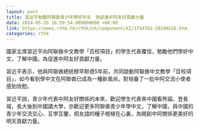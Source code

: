 ```yaml
---
layout: post
title: 習近平勉勵阿聯酋青少年學好中文　為促進中阿友好貢獻力量　
date: 2024-05-26 16:59:54.000000000 +08:00
link: https://news.rthk.hk/rthk/ch/component/k2/1754763-20240526.htm
categories: rthk
---
```


國家主席習近平向阿聯酋中文教學「百校項目」的學生代表覆信，勉勵他們學好中文，了解中國，為促進中阿友好貢獻力量。

習近平表示，他與阿聯酋總統穆罕默德5年前，共同啟動阿聯酋中文教學「百校項目」，如今看到學中文在阿聯酋已成為一種新風尚，對培養了一批中阿交流小使者感到欣慰。

習近平說，青少年代表中阿友好關係的未來，歡迎學生代表來中國看熊貓、登長城，長大後到中國讀大學，亦歡迎更多阿聯酋青少年學中文，了解中國，與中國的青少年交流交心、互學互鑒，把友誼的種子根植在心裏，為開創中阿關係更美好的明天貢獻力量。
